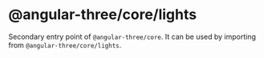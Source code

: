 # @angular-three/core/lights

Secondary entry point of `@angular-three/core`. It can be used by importing from `@angular-three/core/lights`.
